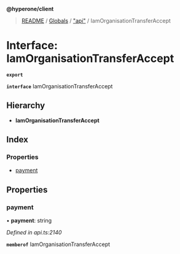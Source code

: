 **@hyperone/client**

> [README](../README.md) / [Globals](../globals.md) / ["api"](../modules/_api_.md) / IamOrganisationTransferAccept

# Interface: IamOrganisationTransferAccept

**`export`** 

**`interface`** IamOrganisationTransferAccept

## Hierarchy

* **IamOrganisationTransferAccept**

## Index

### Properties

* [payment](_api_.iamorganisationtransferaccept.md#payment)

## Properties

### payment

•  **payment**: string

*Defined in api.ts:2140*

**`memberof`** IamOrganisationTransferAccept

